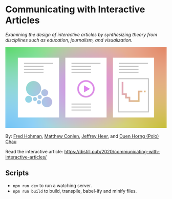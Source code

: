 # Communicating with Interactive Articles

*Examining the design of interactive articles by synthesizing theory from disciplines such as education, journalism, and visualization.*

![Communicating with Interactive Articles](public/thumbnail.png)

By: [Fred Hohman](https://fredhohman.com), [Matthew Conlen](https://mathisonian.com/), [Jeffrey Heer](https://homes.cs.washington.edu/~jheer/), and [Duen Horng (Polo) Chau](https://poloclub.github.io/polochau/)

Read the interactive article: https://distill.pub/2020/communicating-with-interactive-articles/

## Scripts
* `npm run dev` to run a watching server.
* `npm run build` to build, transpile, babel-ify and minify files.
